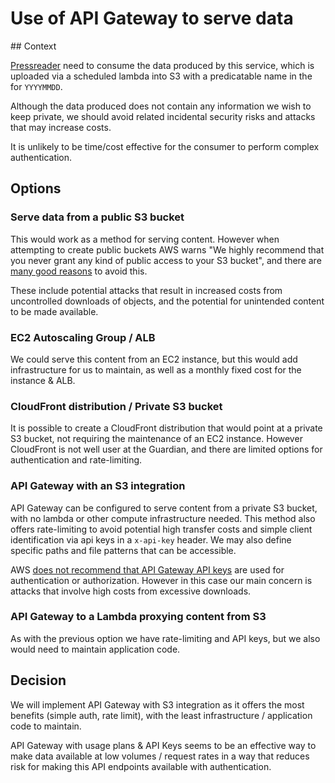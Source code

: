 # Use of API Gateway to serve data

## Context

[Pressreader](https://about.pressreader.com/cruises-ferries/) need to consume the data produced by this service, which is uploaded via a scheduled lambda into S3 with a predicatable name in the for `YYYYMMDD`.

Although the data produced does not contain any information we wish to keep private, we should avoid related incidental security risks and attacks that may increase costs.

It is unlikely to be time/cost effective for the consumer to perform complex authentication.

## Options

### Serve data from a public S3 bucket

This would work as a method for serving content. However when attempting to create public buckets AWS warns "We highly recommend that you never grant any kind of public access to your S3 bucket", and there are [many good reasons](https://serverfault.com/questions/888487/why-does-aws-recommend-against-public-s3-buckets) to avoid this.

These include potential attacks that result in increased costs from uncontrolled downloads of objects, and the potential for unintended content to be made available.

### EC2 Autoscaling Group / ALB

We could serve this content from an EC2 instance, but this would add infrastructure for us to maintain, as well as a monthly fixed cost for the instance & ALB. 

### CloudFront distribution / Private S3 bucket

It is possible to create a CloudFront distribution that would point at a private S3 bucket, not requiring the maintenance of an EC2 instance. However CloudFront is not well user at the Guardian, and there are limited options for authentication and rate-limiting.

### API Gateway with an S3 integration

API Gateway can be configured to serve content from a private S3 bucket, with no lambda or other compute infrastructure needed. This method also offers rate-limiting to avoid potential high transfer costs and simple client identification via api keys in a `x-api-key` header. We may also define specific paths and file patterns that can be accessible.

AWS [does not recommend that API Gateway API keys](https://docs.aws.amazon.com/apigateway/latest/developerguide/api-gateway-api-usage-plans.html#apigateway-usage-plans-best-practices) are used for authentication or authorization. However in this case our main concern is attacks that involve high costs from excessive downloads.

### API Gateway to a Lambda proxying content from S3

As with the previous option we have rate-limiting and API keys, but we also would need to maintain application code.

## Decision

We will implement API Gateway with S3 integration as it offers the most benefits (simple auth, rate limit), with the least infrastructure / application code to maintain.

API Gateway with usage plans & API Keys seems to be an effective way to make data available at low volumes / request rates in a way that reduces risk for making this API endpoints available with authentication.
